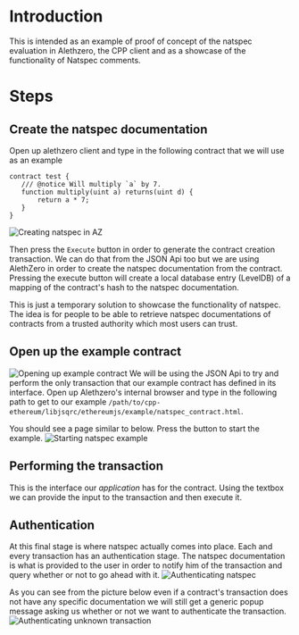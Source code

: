 # Introduction

This is intended as an example of proof of concept of the natspec evaluation in Alethzero, the CPP client and as a showcase of the functionality of Natspec comments.

# Steps

## Create the natspec documentation

Open up alethzero client and type in the following contract that we will use as an example

```
contract test {
   /// @notice Will multiply `a` by 7.
   function multiply(uint a) returns(uint d) {
       return a * 7;
   }
}
```

![Creating natspec in AZ](../images/natspec1.png)

Then press the `Execute` button in order to generate the contract creation transaction. We can do that from the JSON Api too but we are using AlethZero in order to create the natspec documentation from the contract. Pressing the execute button will create a local database entry (LevelDB) of a mapping of the contract's hash to the natspec documentation.

This is just a temporary solution to showcase the functionality of natspec. The idea is for people to be able to retrieve natspec documentations of contracts from a trusted authority which most users can trust.

## Open up the example contract

![Opening up example contract](../images/natspec2.png)
We will be using the JSON Api to try and perform the only transaction that our example contract has defined in its interface. Open up Alethzero's internal browser and type in the following path to get to our example `/path/to/cpp-ethereum/libjsqrc/ethereumjs/example/natspec_contract.html`.

You should see a page similar to below. Press the button to start the example.
![Starting natspec example](../images/natspec3.png)
## Performing the transaction

This is the interface our _application_ has for the contract. Using the textbox we can provide the input to the transaction and then execute it. 

## Authentication

At this final stage is where natspec actually comes into place. Each and every transaction has an authentication stage. The natspec documentation is what is provided to the user in order to notify him of the transaction and query whether or not to go ahead with it.
![Authenticating natspec](../images/natspec4.png)

As you can see from the picture below even if a contract's transaction does not have any specific documentation we will still get a generic popup message asking us whether or not we want to authenticate the transaction.
![Authenticating unknown transaction](../images/natspec5.png)